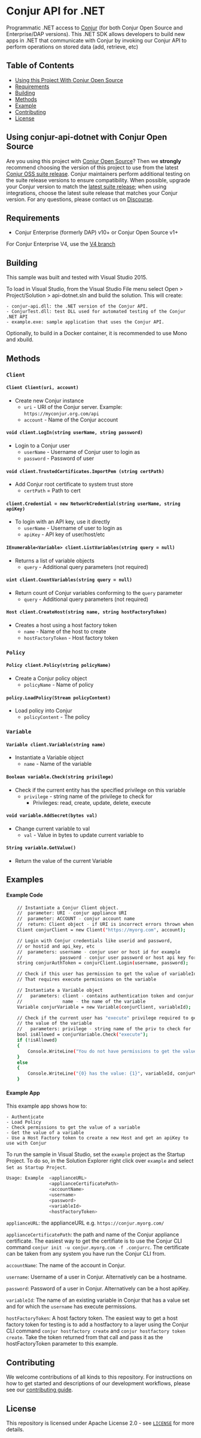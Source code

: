 # Conjur API for .NET

Programmatic .NET access to [Conjur](https://conjur.org) (for both Conjur Open Source and Enterprise/DAP versions).
This .NET SDK allows developers to build new apps in .NET that communicate with Conjur by
invoking our Conjur API to perform operations on stored data (add, retrieve, etc)

## Table of Contents

- [Using this Project With Conjur Open Source](#Using-conjur-api-dotnet-with-Conjur-Open-Source)
- [Requirements](#requirements)
- [Building](#building)
- [Methods](#methods)
- [Example](#example)
- [Contributing](#contributing)
- [License](#license)

## Using conjur-api-dotnet with Conjur Open Source 

Are you using this project with [Conjur Open Source](https://github.com/cyberark/conjur)? Then we 
**strongly** recommend choosing the version of this project to use from the latest [Conjur OSS 
suite release](https://docs.conjur.org/Latest/en/Content/Overview/Conjur-OSS-Suite-Overview.html). 
Conjur maintainers perform additional testing on the suite release versions to ensure 
compatibility. When possible, upgrade your Conjur version to match the 
[latest suite release](https://docs.conjur.org/Latest/en/Content/ReleaseNotes/ConjurOSS-suite-RN.htm); 
when using integrations, choose the latest suite release that matches your Conjur version. For any 
questions, please contact us on [Discourse](https://discuss.cyberarkcommons.org/c/conjur/5).

## Requirements

- Conjur Enterprise (formerly DAP) v10+ or Conjur Open Source v1+

For Conjur Enterprise V4, use the [V4 branch](https://github.com/cyberark/conjur-api-dotnet/tree/v4)

## Building

This sample was built and tested with Visual Studio 2015.

To load in Visual Studio, from the Visual Studio File menu select Open > Project/Solution > api-dotnet.sln
 and build the solution. This will create:

    - conjur-api.dll: the .NET version of the Conjur API.
    - ConjurTest.dll: test DLL used for automated testing of the Conjur .NET API
    - example.exe: sample application that uses the Conjur API.

Optionally, to build in a Docker container, it is recommended to use Mono and xbuild.

## Methods

### `Client`

#### `Client Client(uri, account)`
- Create new Conjur instance
   - `uri` - URI of the Conjur server. Example: `https://myconjur.org.com/api`
   - `account` - Name of the Conjur account

#### `void client.LogIn(string userName, string password)`
- Login to a Conjur user
   - `userName` - Username of Conjur user to login as
   - `password` - Password of user

#### `void client.TrustedCertificates.ImportPem (string certPath)`
- Add Conjur root certificate to system trust store
   - `certPath` = Path to cert

#### `client.Credential = new NetworkCredential(string userName, string apiKey)`
- To login with an API key, use it directly
   - `userName` - Username of user to login as
   - `apiKey` - API key of user/host/etc

#### `IEnumerable<Variable> client.ListVariables(string query = null)`
- Returns a list of variable objects
   - `query` - Additional query parameters (not required)

#### `uint client.CountVariables(string query = null)`
- Return count of Conjur variables conforming to the `query` parameter
    - `query` - Additional query parameters (not required)

#### `Host client.CreateHost(string name, string hostFactoryToken)`
- Creates a host using a host factory token
   - `name` - Name of the host to create
   - `hostFactoryToken` - Host factory token

### `Policy`

#### `Policy client.Policy(string policyName)`
- Create a Conjur policy object 
   - `policyName` - Name of policy

#### `policy.LoadPolicy(Stream policyContent)`
- Load policy into Conjur
   -  `policyContent` - The policy

### `Variable`

#### `Variable client.Variable(string name)`
- Instantiate a Variable object
   - `name` - Name of the variable

#### `Boolean variable.Check(string privilege)`
- Check if the current entity has the specified privilege on this variable
   - `privilege` - string name of the privilege to check for
      - Privileges: read, create, update, delete, execute

#### `void variable.AddSecret(bytes val)`
- Change current variable to val
   - `val` - Value in bytes to update current variable to

#### `String variable.GetValue()`
- Return the value of the current Variable

## Examples

#### Example Code

```sh
    // Instantiate a Conjur Client object.
    //  parameter: URI - conjur appliance URI
    //  parameter: ACCOUNT - conjur account name
    //  return: Client object - if URI is incorrect errors thrown when used
    Client conjurClient = new Client("https://myorg.com", account);

    // Login with Conjur credentials like userid and password,
    // or hostid and api_key, etc
    //  parameters: username - conjur user or host id for example
    //              password - conjur user password or host api key for example
    string conjurAuthToken = conjurClient.Login(username, password);

    // Check if this user has permission to get the value of variableId
    // That requires execute permissions on the variable

    // Instantiate a Variable object
    //   parameters: client - contains authentication token and conjur URI
    //               name - the name of the variable
    Variable conjurVariable = new Variable(conjurClient, variableId);

    // Check if the current user has "execute" privilege required to get
    // the value of the variable
    //   parameters: privilege - string name of the priv to check for
    bool isAllowed = conjurVariable.Check("execute");
    if (!isAllowed)
    {
        Console.WriteLine("You do not have permissions to get the value of {0}", variableId);
    }
    else
    {
        Console.WriteLine("{0} has the value: {1}", variableId, conjurVariable.GetValue());
    }
```

#### Example App

This example app shows how to:

    - Authenticate
    - Load Policy
    - Check permissions to get the value of a variable
    - Get the value of a variable
    - Use a Host Factory token to create a new Host and get an apiKey to use with Conjur

To run the sample in Visual Studio, set the `example` project as the Startup
 Project.  To do so, in 
the Solution Explorer right click over `example` and select `Set as Startup Project`.

```sh
Usage: Example  <applianceURL>
                <applianceCertificatePath>
                <accountName>
                <username>
                <password>
                <variableId>
                <hostFactoryToken>
```

`applianceURL`: the applianceURL e.g. `https://conjur.myorg.com/`

`applianceCertificatePath`: the path and name of the Conjur appliance
 certificate. The easiest way to get the certifiate is to use the Conjur 
CLI command `conjur init -u conjur.myorg.com -f .conjurrc`. The certificate can be taken from any system you have run the Conjur CLI from.

`accountName`: The name of the account in Conjur.

`username`: Username of a user in Conjur. Alternatively can be a hostname.

`password`: Password of a user in Conjur. Alternatively can be a host apiKey.

`variableId`: The name of an existing variable in Conjur that has a value set and for which the `username` has execute permissions.

`hostFactoryToken`: A host factory token. The easiest way to get a host
 factory token for testing is to add a hostfactory to a layer using 
the Conjur CLI command `conjur hostfactory create` and
 `conjur hostfactory token create`. Take the token returned from that call 
and pass it as the hostFactoryToken parameter to this example.



## Contributing

We welcome contributions of all kinds to this repository. For instructions on
 how to get started and descriptions
of our development workflows, please see our [contributing guide](https://github.com/cyberark/conjur-api-dotnet/blob/main/CONTRIBUTING.md).

## License

This repository is licensed under Apache License 2.0 - see [`LICENSE`](LICENSE) for more details.
